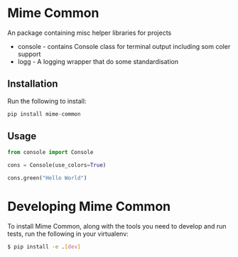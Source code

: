 # Mime Common

An package containing misc helper libraries for projects

* console - contains Console class for terminal output including som coler support
* logg - A logging wrapper that do some standardisation

## Installation

Run the following to install:

```python
pip install mime-common
```

## Usage

```python
from console import Console

cons = Console(use_colors=True)

cons.green("Hello World")
```

# Developing Mime Common

To install Mime Common, along with the tools you need to develop and run tests, run the following in your virtualenv:

```bash
$ pip install -e .[dev]
```

